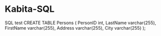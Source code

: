 # Kabita-SQL
SQL test
CREATE TABLE Persons (
    PersonID int,
    LastName varchar(255),
    FirstName varchar(255),
    Address varchar(255),
    City varchar(255)
);
